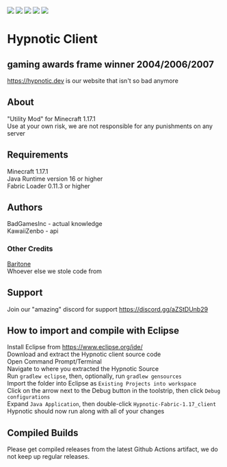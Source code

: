 ![](https://img.shields.io/badge/0%25-optimized-brightgreen?style=for-the-badge&logo=appveyor)
![](https://img.shields.io/badge/Made%20by-skript%20kiddies-red?style=for-the-badge&logo=appveyor)
![](https://img.shields.io/badge/100%25-spaghetti-orange?style=for-the-badge&logo=appveyor)
![](https://img.shields.io/badge/works-sometimes-blue?style=for-the-badge&logo=appveyor)
![](https://img.shields.io/badge/50%25-Original-blue?style=for-the-badge&logo=appveyor)

# Hypnotic Client  
## gaming awards frame winner 2004/2006/2007  
https://hypnotic.dev is our website that isn't so bad anymore
  
## About
"Utility Mod" for Minecraft 1.17.1  
Use at your own risk, we are not responsible for any punishments on any server  
  
## Requirements  
Minecraft 1.17.1  
Java Runtime version 16 or higher  
Fabric Loader 0.11.3 or higher  
  
## Authors  
BadGamesInc - actual knowledge  
KawaiiZenbo - api
  
### Other Credits  
[Baritone](https://github.com/MeteorDevelopment/baritone)  
Whoever else we stole code from  

## Support
Join our "amazing" discord for support https://discord.gg/aZStDUnb29
  
## How to import and compile with Eclipse  
Install Eclipse from https://www.eclipse.org/ide/  
Download and extract the Hypnotic client source code  
Open Command Prompt/Terminal  
Navigate to where you extracted the Hypnotic Source  
Run `gradlew eclipse`, then, optionally, run `gradlew gensources`  
Import the folder into Eclipse as `Existing Projects into workspace`  
Click on the arrow next to the Debug button in the toolstrip, then click `Debug configurations`  
Expand `Java Application`, then double-click `Hypnotic-Fabric-1.17_client`  
Hypnotic should now run along with all of your changes  

## Compiled Builds  
Please get compiled releases from the latest Github Actions artifact, we do not keep up regular releases.  
  
